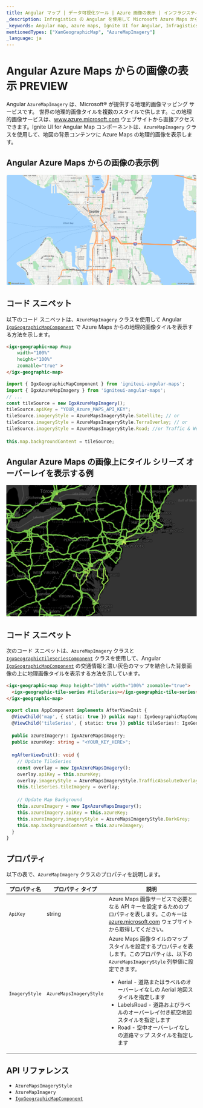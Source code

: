 ```yaml
---
title: Angular マップ | データ可視化ツール | Azure 画像の表示 | インフラジスティックス
_description: Infragistics の Angular を使用して Microsoft Azure Maps からの画像を表示します。Angular マップのチュートリアルを是非お試しください!
_keywords: Angular map, azure maps, Ignite UI for Angular, Infragistics, imagery tile source, map background, Angular マップ, azure マップ, インフラジスティックス, 画像タイル ソース, マップ背景
mentionedTypes: ["XamGeographicMap", "AzureMapImagery"]
_language: ja
---
```


# Angular Azure Maps からの画像の表示 <label class="badge badge--preview">PREVIEW</label>

Angular `AzureMapImagery` は、Microsoft® が提供する地理的画像マッピング サービスです。
世界の地理的画像タイルを複数のスタイルで供します。この地理的画像サービスは、<a href="https://azure.microsoft.com/ja-jp/products/azure-maps" target="_blank">www.azure.microsoft.com</a> ウェブサイトから直接アクセスできます。Ignite UI for Angular Map コンポーネントは、`AzureMapImagery` クラスを使用して、地図の背景コンテンツに Azure Maps の地理的画像を表示します。

## Angular Azure Maps からの画像の表示例

<img src="../images/general/AzureMapsImagery.png" />

<div class="divider--half"></div>

<code-view style="height: 600px" alt="Angular Azure Maps からの画像の表示例"
           data-demos-base-url="{environment:dvDemosBaseUrl}"
                    iframe-src="{environment:dvDemosBaseUrl}/maps/geo-map/display-azure-imagery"
                                                 github-src="maps/geo-map/display-azure-imagery">
</code-view>


## コード スニペット

以下のコード スニペットは、`AzureMapImagery` クラスを使用して Angular [`IgxGeographicMapComponent`]({environment:dvApiBaseUrl}/products/ignite-ui-angular/api/docs/typescript/latest/classes/igniteui_angular_maps.igxgeographicmapcomponent.html) で Azure Maps からの地理的画像タイルを表示する方法を示します。

```html
<igx-geographic-map #map
    width="100%"
    height="100%"
    zoomable="true" >
</igx-geographic-map>
```

```ts
import { IgxGeographicMapComponent } from 'igniteui-angular-maps';
import { IgxAzureMapImagery } from 'igniteui-angular-maps';
// ...
const tileSource = new IgxAzureMapImagery();
tileSource.apiKey = "YOUR_Azure_MAPS_API_KEY";
tileSource.imageryStyle = AzureMapsImageryStyle.Satellite; // or
tileSource.imageryStyle = AzureMapsImageryStyle.TerraOverlay; // or
tileSource.imageryStyle = AzureMapsImageryStyle.Road; //or Traffic & Weather etc.

this.map.backgroundContent = tileSource;
```

## Angular Azure Maps の画像上にタイル シリーズ オーバーレイを表示する例

<img src="../images/general/Azure_Traffic_Tile_Series_With_Background.png" />

<div class="divider--half"></div>

<code-view style="height: 600px" alt="Angular Azure Maps からの画像の表示例"
           data-demos-base-url="{environment:dvDemosBaseUrl}"
                    iframe-src="{environment:dvDemosBaseUrl}/maps/geo-map/display-azure-imagery"
                                                 github-src="maps/geo-map/display-azure-imagery">
</code-view>


## コード スニペット

次のコード スニペットは、`AzureMapImagery` クラスと [`IgxGeographicTileSeriesComponent`]({environment:dvApiBaseUrl}/products/ignite-ui-angular/api/docs/typescript/latest/classes/igniteui_angular_maps.igxgeographictileseriescomponent.html) クラスを使用して、Angular [`IgxGeographicMapComponent`]({environment:dvApiBaseUrl}/products/ignite-ui-angular/api/docs/typescript/latest/classes/igniteui_angular_maps.igxgeographicmapcomponent.html) の交通情報と濃い灰色のマップを結合した背景画像の上に地理画像タイルを表示する方法を示しています。

```html
<igx-geographic-map #map height="100%" width="100%" zoomable="true">
  <igx-geographic-tile-series #tileSeries></igx-geographic-tile-series>
</igx-geographic-map>
```

```ts
export class AppComponent implements AfterViewInit {
  @ViewChild('map', { static: true }) public map!: IgxGeographicMapComponent;
  @ViewChild('tileSeries', { static: true }) public tileSeries!: IgxGeographicTileSeriesComponent;

  public azureImagery!: IgxAzureMapsImagery;
  public azureKey: string = "<YOUR_KEY_HERE>";

  ngAfterViewInit(): void {
    // Update TileSeries
    const overlay = new IgxAzureMapsImagery();
    overlay.apiKey = this.azureKey;
    overlay.imageryStyle = AzureMapsImageryStyle.TrafficAbsoluteOverlay;
    this.tileSeries.tileImagery = overlay;

    // Update Map Background
    this.azureImagery = new IgxAzureMapsImagery();
    this.azureImagery.apiKey = this.azureKey;
    this.azureImagery.imageryStyle = AzureMapsImageryStyle.DarkGrey;
    this.map.backgroundContent = this.azureImagery;
  }
}
```

## プロパティ

以下の表で、`AzureMapImagery` クラスのプロパティを説明します。

| プロパティ名  | プロパティ タイプ   | 説明   |
|----------------|-----------------|---------------|
|`ApiKey`|string|Azure Maps 画像サービスで必要となる API キーを設定するためのプロパティを表します。このキーは <a href="https://azure.microsoft.com/ja-jp/products/azure-maps" target="_blank">azure.microsoft.com</a> ウェブサイトから取得してください。|
|`ImageryStyle`|`AzureMapsImageryStyle`|Azure Maps 画像タイルのマップ スタイルを設定するプロパティを表します。このプロパティは、以下の `AzureMapsImageryStyle` 列挙値に設定できます。 <ul><li> Aerial - 道路またはラベルのオーバーレイなしの Aerial 地図スタイルを指定します</li> <li> LabelsRoad - 道路およびラベルのオーバーレイ付き航空地図スタイルを指定します</li><li> Road - 空中オーバーレイなしの道路マップ スタイルを指定します</li></ul>|

## API リファレンス

*   `AzureMapsImageryStyle`
*   `AzureMapImagery`
*   [`IgxGeographicMapComponent`]({environment:dvApiBaseUrl}/products/ignite-ui-angular/api/docs/typescript/latest/classes/igniteui_angular_maps.igxgeographicmapcomponent.html)
